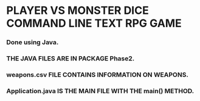 
# PLAYER VS MONSTER DICE COMMAND LINE TEXT RPG GAME

### Done using Java.

### THE JAVA FILES ARE IN PACKAGE Phase2.

### weapons.csv FILE CONTAINS INFORMATION ON WEAPONS.

### Application.java IS THE MAIN FILE WITH THE main() METHOD.
